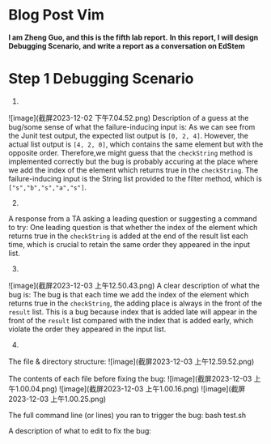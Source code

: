 # Blog Post Vim
**I am Zheng Guo, and this is the fifth lab report.**
**In this report, I will design Debugging Scenario, and write a report as a conversation on EdStem**

# Step 1 Debugging Scenario
1.
![image](截屏2023-12-02 下午7.04.52.png)
Description of a guess at the bug/some sense of what the failure-inducing input is: 
As we can see from the Junit test output, the expected list output is `[0, 2, 4]`. However, the actual list output is `[4, 2, 0]`, which contains the same element but with the opposite order. Therefore,we might guess that the `checkString` method is implemented correctly but the bug is probably accuring at the place where we add the index of the element which returns true in the `checkString`. The failure-inducing input is the String list provided to the filter method, which is `["s","b","s","a","s"]`.

2.
A response from a TA asking a leading question or suggesting a command to try:
One leading question is that whether the index of the element which returns true in the `checkString` is added at the end of the result list each time, which is crucial to retain the same order they appeared in the input list.

3.
![image](截屏2023-12-03 上午12.50.43.png)
A clear description of what the bug is:
The bug is that each time we add the index of the element which returns true in the `checkString`, the adding place is always in the front of the `result` list. This is a bug because index that is added late will appear in the front of the `result` list compared with the index that is added early, which violate the order they appeared in the input list.

4.
The file & directory structure:
![image](截屏2023-12-03 上午12.59.52.png)

The contents of each file before fixing the bug:
![image](截屏2023-12-03 上午1.00.04.png)
![image](截屏2023-12-03 上午1.00.16.png)
![image](截屏2023-12-03 上午1.00.25.png)

The full command line (or lines) you ran to trigger the bug:
bash test.sh

A description of what to edit to fix the bug:

